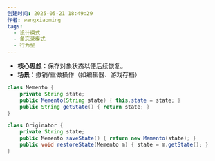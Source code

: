 ```yaml
---
创建时间: 2025-05-21 18:49:29
作者: wangxiaoming
tags:
  - 设计模式
  - 备忘录模式
  - 行为型
---
```


- **核心思想**​：保存对象状态以便后续恢复。
- ​**场景**​：撤销/重做操作（如编辑器、游戏存档）

```java
class Memento {
    private String state;
    public Memento(String state) { this.state = state; }
    public String getState() { return state; }
}

class Originator {
    private String state;
    public Memento saveState() { return new Memento(state); }
    public void restoreState(Memento m) { state = m.getState(); }
}
```